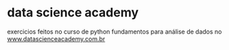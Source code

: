 # data science academy
exercicios feitos no curso de python fundamentos para análise de dados no www.datascienceacademy.com.br
